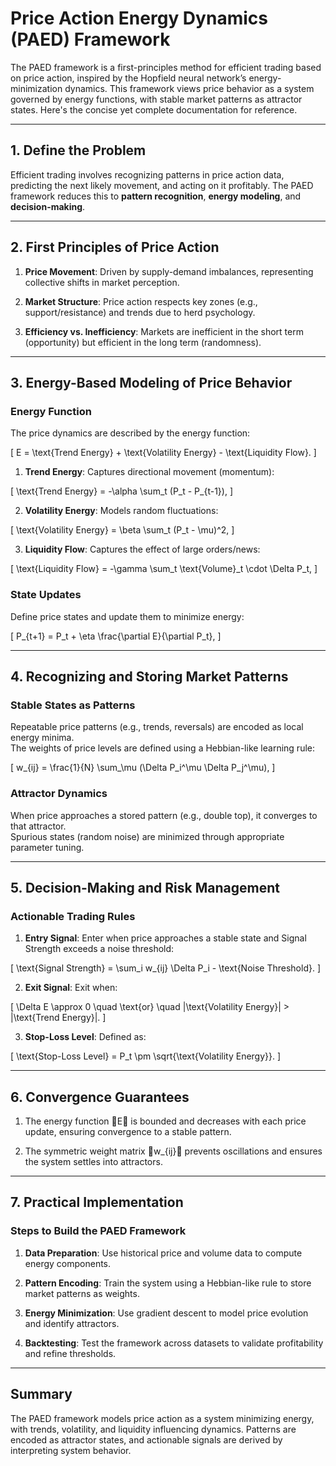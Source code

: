 # Price Action Energy Dynamics (PAED) Framework

The PAED framework is a first-principles method for efficient trading based on price action, inspired by the Hopfield neural network’s energy-minimization dynamics. This framework views price behavior as a system governed by energy functions, with stable market patterns as attractor states. Here's the concise yet complete documentation for reference.

---

## 1. Define the Problem

Efficient trading involves recognizing patterns in price action data, predicting the next likely movement, and acting on it profitably. The PAED framework reduces this to **pattern recognition**, **energy modeling**, and **decision-making**.

---

## 2. First Principles of Price Action

1. **Price Movement**: Driven by supply-demand imbalances, representing collective shifts in market perception.

2. **Market Structure**: Price action respects key zones (e.g., support/resistance) and trends due to herd psychology.

3. **Efficiency vs. Inefficiency**: Markets are inefficient in the short term (opportunity) but efficient in the long term (randomness).

---

## 3. Energy-Based Modeling of Price Behavior

### Energy Function

The price dynamics are described by the energy function:

\[
E = \text{Trend Energy} + \text{Volatility Energy} - \text{Liquidity Flow}.
\]

1. **Trend Energy**: Captures directional movement (momentum):

\[
\text{Trend Energy} = -\alpha \sum_t (P_t - P_{t-1}),
\]

2. **Volatility Energy**: Models random fluctuations:

\[
\text{Volatility Energy} = \beta \sum_t (P_t - \mu)^2,
\]

3. **Liquidity Flow**: Captures the effect of large orders/news:

\[
\text{Liquidity Flow} = -\gamma \sum_t \text{Volume}_t \cdot \Delta P_t,
\]

### State Updates

Define price states and update them to minimize energy:

\[
P_{t+1} = P_t + \eta \frac{\partial E}{\partial P_t},
\]

---

## 4. Recognizing and Storing Market Patterns

### Stable States as Patterns

Repeatable price patterns (e.g., trends, reversals) are encoded as local energy minima.  
The weights of price levels are defined using a Hebbian-like learning rule:

\[
w_{ij} = \frac{1}{N} \sum_\mu (\Delta P_i^\mu \Delta P_j^\mu),
\]

### Attractor Dynamics

When price approaches a stored pattern (e.g., double top), it converges to that attractor.  
Spurious states (random noise) are minimized through appropriate parameter tuning.

---

## 5. Decision-Making and Risk Management

### Actionable Trading Rules

1. **Entry Signal**: Enter when price approaches a stable state and Signal Strength exceeds a noise threshold:

\[
\text{Signal Strength} = \sum_i w_{ij} \Delta P_i - \text{Noise Threshold}.
\]

2. **Exit Signal**: Exit when:

\[
\Delta E \approx 0 \quad \text{or} \quad |\text{Volatility Energy}| > |\text{Trend Energy}|.
\]

3. **Stop-Loss Level**: Defined as:

\[
\text{Stop-Loss Level} = P_t \pm \sqrt{\text{Volatility Energy}}.
\]

---

## 6. Convergence Guarantees

1. The energy function E is bounded and decreases with each price update, ensuring convergence to a stable pattern.

2. The symmetric weight matrix w_{ij} prevents oscillations and ensures the system settles into attractors.

---

## 7. Practical Implementation

### Steps to Build the PAED Framework

1. **Data Preparation**: Use historical price and volume data to compute energy components.

2. **Pattern Encoding**: Train the system using a Hebbian-like rule to store market patterns as weights.

3. **Energy Minimization**: Use gradient descent to model price evolution and identify attractors.

4. **Backtesting**: Test the framework across datasets to validate profitability and refine thresholds.

---

## Summary

The PAED framework models price action as a system minimizing energy, with trends, volatility, and liquidity influencing dynamics. Patterns are encoded as attractor states, and actionable signals are derived by interpreting system behavior.